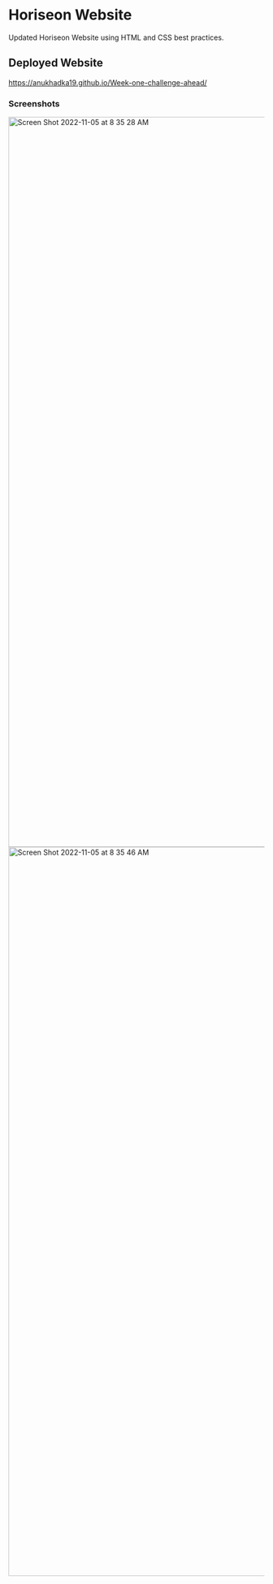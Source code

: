 # Horiseon Website 
Updated Horiseon Website using HTML and CSS best practices. 

  
  
## Deployed Website
https://anukhadka19.github.io/Week-one-challenge-ahead/ 


### Screenshots

<img width="1438" alt="Screen Shot 2022-11-05 at 8 35 28 AM" src="https://user-images.githubusercontent.com/113952075/200120132-a09821f4-0fd9-4536-ae29-dfff4c7a10ab.png">
<img width="1436" alt="Screen Shot 2022-11-05 at 8 35 46 AM" src="https://user-images.githubusercontent.com/113952075/200120133-ddf527a3-7b79-482b-9354-e242710efabd.png">
